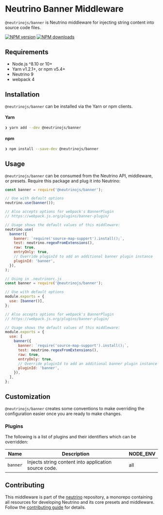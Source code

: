 # Neutrino Banner Middleware

`@neutrinojs/banner` is Neutrino middleware for injecting string content into
source code files.

[![NPM version][npm-image]][npm-url] [![NPM downloads][npm-downloads]][npm-url]

## Requirements

- Node.js ^8.10 or 10+
- Yarn v1.2.1+, or npm v5.4+
- Neutrino 9
- webpack 4

## Installation

`@neutrinojs/banner` can be installed via the Yarn or npm clients.

#### Yarn

```bash
❯ yarn add --dev @neutrinojs/banner
```

#### npm

```bash
❯ npm install --save-dev @neutrinojs/banner
```

## Usage

`@neutrinojs/banner` can be consumed from the Neutrino API, middleware, or
presets. Require this package and plug it into Neutrino:

```js
const banner = require('@neutrinojs/banner');

// Use with default options
neutrino.use(banner());

// Also accepts options for webpack's BannerPlugin
// https://webpack.js.org/plugins/banner-plugin/

// Usage shows the default values of this middleware:
neutrino.use(
  banner({
    banner: `require('source-map-support').install();`,
    test: neutrino.regexFromExtensions(),
    raw: true,
    entryOnly: true,
    // Override pluginId to add an additional banner plugin instance
    pluginId: 'banner',
  }),
);
```

```js
// Using in .neutrinorc.js
const banner = require('@neutrinojs/banner');

// Use with default options
module.exports = {
  use: [banner()],
};

// Also accepts options for webpack's BannerPlugin
// https://webpack.js.org/plugins/banner-plugin/

// Usage shows the default values of this middleware:
module.exports = {
  use: [
    banner({
      banner: `require('source-map-support').install();`,
      test: neutrino.regexFromExtensions(),
      raw: true,
      entryOnly: true,
      // Override pluginId to add an additional banner plugin instance
      pluginId: 'banner',
    }),
  ],
};
```

## Customization

`@neutrinojs/banner` creates some conventions to make overriding the
configuration easier once you are ready to make changes.

### Plugins

The following is a list of plugins and their identifiers which can be
overridden:

| Name     | Description                                          | NODE_ENV |
| -------- | ---------------------------------------------------- | -------- |
| `banner` | Injects string content into application source code. | all      |

## Contributing

This middleware is part of the
[neutrino](https://github.com/neutrinojs/neutrino) repository, a monorepo
containing all resources for developing Neutrino and its core presets and
middleware. Follow the
[contributing guide](https://neutrinojs.org/contributing/) for details.

[npm-image]: https://img.shields.io/npm/v/@neutrinojs/banner.svg
[npm-downloads]: https://img.shields.io/npm/dt/@neutrinojs/banner.svg
[npm-url]: https://www.npmjs.com/package/@neutrinojs/banner
